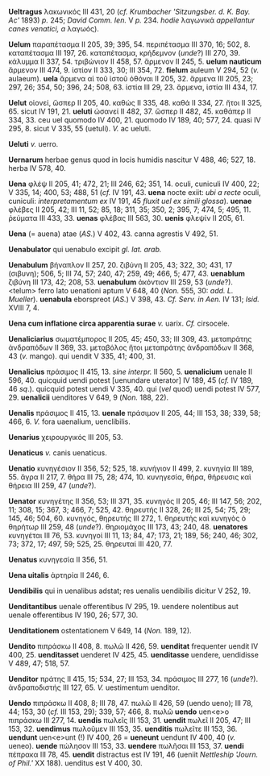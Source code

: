 **Ueltragus** λακωνικός III 431, 20 (*cf. Krumbacher 'Sitzungsber. d. K.
Bay. Ac'* 1893) *p.* 245; *David Comm. Ien.* V *p.* 234. *hodie*
λαγωνικά *appellantur canes vena­tici, a* λαγωός).

**Uelum** παραπέτασμα II 205, 39; 395, 54. περιπέτασμα III 370, 16; 502,
8. καταπέτασμα III 197, 26. καταπέτασμα, κρήδεμνον (*unde*?) III 270,
39. κάλυμμα II 337, 54. τριβώνιον II 458, 57. ἄρμενον II 245, 5. **uelum
nauticum** ἄρμενον III 474, 9. ἱστίον II 333, 30; III 354, 72.
**fielum** auleum V 294, 52 (*v.* aulaeum). **uela** ἄρμενα αἱ τοῦ ἱστοῦ
ὀθόναι II 205, 32. ἄρμενα III 205, 23; 297, 26; 354, 50; 396, 24; 508,
63. ἱστία III 29, 23. ἄρμενα, ἱστία III 434, 17.

**Uelut** οἱονεί, ὥσπερ II 205, 40. καθώς II 335, 48. καθά II 334, 27.
ἤτοι II 325, 65. sicut IV 191, 21. **ueluti** ὡσανεί II 482, 37. ὥσπερ
II 482, 45. καθάπερ II 334, 33. ceu uel quomodo IV 400, 21. quomodo IV
189, 40; 577, 24. quasi IV 295, 8. sicut V 335, 55 (uetuli). *V.* ac
ueluti.

**Ueluti** *v.* uerro.

**Uernarum** herbae genus quod in locis humidis nascitur V 488, 46; 527,
18. herba IV 578, 40.

**Uena** φλέψ II 205, 41; 472, 21; III 246, 62; 351, 14. oculi, cuniculi
IV 400, 22; V 335, 14; 400, 53; 488, 51 (*cf.* IV 191, 43. **uena**
nocte exiit: *ubi a recte* oculi, cuniculi: *interpretamentum ex* IV
191, 45 *fluxit uel ex simili glossa*). **uenae** φλέβες II 205, 42; III
11, 52; 85, 18; 311, 35; 350, 2; 395, 7; 474, 5; 495, 11. ῥεύματα III
433, 33. **uenas** φλέβας III 563, 30. **uenis** φλεψίν II 205, 61.

**Uena** (= auena) atae (*AS.*) V 402, 43. canna agrestis V 492, 51.

**Uenabulator** qui uenabulo excipit *gl. lat. arab.*

**Uenabulum** βήναπλον II 257, 20. ζιβύνη II 205, 43; 322, 30; 431, 17
(σιβυνη); 506, 5; III 74, 57; 240, 47; 259, 49; 466, 5; 477, 43.
**uenablum** ζιβύνη III 173, 42; 208, 53. **uenabulum** ἀκόν­τιον III
259, 53 (*unde*?). \<telum\> ferro lato uenationi aptum V 648, 40
(*Non.* 555, 30: *add. L. Mueller*). **uenabula** eborspreot (*AS.*) V
398, 43. *Cf. Serv. in Aen.* IV 131; *Isid.* XVIII 7, 4.

**Uena cum inflatione circa apparentia surae** *v.* uarix. *Cf.*
cirsocele.

**Uenaliciarius** σωματέμπορος II 205, 45; 450, 33; III 309, 43.
μεταπράτης ἀνδραπόδων II 369, 33. μεταβόλος ἤτοι μεταπράτης ἀνδραπόδων
II 368, 43 (*v.* mango). qui uendit V 335, 41; 400, 31.

**Uenalicius** πράσιμος II 415, 13. *sine interpr.* II 560, 5.
**uenalicium** uenale II 596, 40. quicquid uendi potest [uenundare
uterator] IV 189, 45 (*cf.* IV 189, 46 *sq*.). quicquid potest uendi V
335, 40. qui (*vel* quod) uendi potest IV 577, 29. **uenalicii**
uenditores V 649, 9 (*Non.* 188, 22).

**Uenalis** πράσιμος II 415, 13. **uenale** πράσιμον II 205, 44; III
153, 38; 339, 58; 466, 6. *V.* fora uaenalium, uenclibilis.

**Uenarius** χειρουργικός III 205, 53.

**Uenaticus** *v.* canis uenaticus.

**Uenatio** κυνηγέσιον II 356, 52; 525, 18. κυνήγιον II 499, 2. κυνηγία
III 189, 55. ἄγρα II 217, 7. θήρα III 75, 28; 474, 10. κυνηγεσία, θήρα,
θήρευσις καὶ θήρεια III 259, 47 (*unde*?).

**Uenator** κυνηγέτης II 356, 53; III 371, 35. κυνηγός II 205, 46; III
147, 56; 202, 11; 308, 15; 367, 3; 466, 7; 525, 42. θηρευτής II 328, 26;
III 25, 54; 75, 29; 145, 46; 504, 60. κυνηγός, θηρευτής III 272, 1.
θηρευτὴς καὶ κυνηγὸς ὁ θηρήτωρ III 259, 48 (*unde*?). θηριομάχος III
173, 43; 240, 48. **uenatores** κυνηγέται III 76, 53. κυνηγοί III 11,
13; 84, 47; 173, 21; 189, 56; 240, 46; 302, 73; 372, 17; 497, 59; 525,
25. θηρευταί III 420, 77.

**Uenatus** κυνηγεσία II 356, 51.

**Uena uitalis** ἀρτηρία II 246, 6.

**Uendibilis** qui in uenalibus adstat; res uenalis uendibilis dicitur V
252, 19.

**Uenditantibus** uenale offerentibus IV 295, 19. uendere nolentibus aut
uenale offerentibus IV 190, 26; 577, 30.

**Uenditationem** ostentationem V 649, 14 (*Non.* 189, 12).

**Uendito** πιπράσκω II 408, 8. πωλῶ II 426, 59. **uenditat** frequenter
uendit IV 400, 25. **uenditasset** uenderet IV 425, 45. **uenditasse**
uendere, uendidisse V 489, 47; 518, 57.

**Uenditor** πράτης II 415, 15; 534, 27; III 153, 34. πράσιμος III 277,
16 (*unde*?). ἀνδραποδιστής III 127, 65. *V.* uestimentum uenditor.

**Uendo** πιπράσκω II 408, 8; III 78, 47. πωλῶ II 426, 59 (uendo ueno);
III 78, 44; 153, 30 (*cf.* III 153, 29); 339, 57; 466, 8. πωλῶ **uendo**
uen\<e\>o πιπράσκω III 277, 14. **uendis** πωλεῖς III 153, 31.
**uendit** πωλεῖ II 205, 47; III 153, 32. **uendimus** πωλοῦμεν III 153,
35. **uenditis** πωλεῖτε III 153, 36. **uendunt** uen\<e\>unt (!) IV
400, 26 = **ueneunt** uendunt IV 400, 40 (*v.* ueneo). **uende** πώλησον
III 153, 33. **uendere** πωλῆσαι III 153, 37. **uendi** πέπρακα III 78,
45. **uendit** distractus est IV 191, 46 (ueniit *Nettleship 'Journ. of
Phil.'* XX 188). uenditus est V 400, 30.
